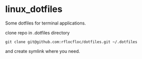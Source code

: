 # linux_dotfiles

Some dotfiles for terminal applications.

clone repo in .dotfiles directory

```git clone git@github.com:rflocfloc/dotfiles.git ~/.dotfiles```

and create symlink where you need.
